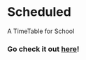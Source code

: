 # Scheduled
 A TimeTable for School

### Go check it out [here](https://kanagroo.github.io/Scheduled/)!
